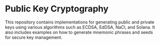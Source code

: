 # Public Key Cryptography

This repository contains implementations for generating public and private keys using various algorithms such as ECDSA, EdDSA, NaCl, and Solana. It also includes examples on how to generate mnemonic phrases and seeds for secure key management.
